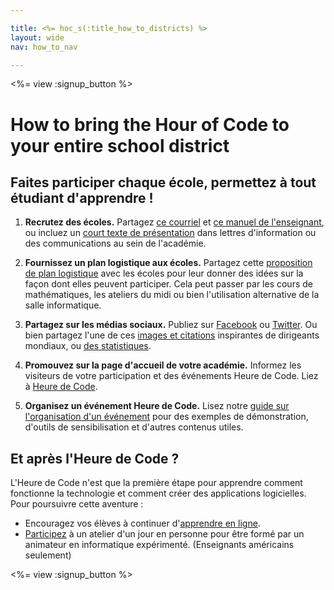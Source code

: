 ```yaml
---

title: <%= hoc_s(:title_how_to_districts) %>
layout: wide
nav: how_to_nav

---
```


<%= view :signup_button %>

# How to bring the Hour of Code to your entire school district

## Faites participer chaque école, permettez à tout étudiant d'apprendre !

  1. **Recrutez des écoles.** Partagez [ce courriel](<%= resolve_url('/promote/resources#sample-emails') %>) et [ce manuel de l'enseignant](<%= resolve_url('/how-to') %>), ou incluez un [court texte de présentation](<%= resolve_url('/promote/stats') %>) dans lettres d'information ou des communications au sein de l'académie.

  2. **Fournissez un plan logistique aux écoles.** Partagez cette [proposition de plan logistique](<%= localized_file('/files/HOC_Logistics_plan.pdf') %>) avec les écoles pour leur donner des idées sur la façon dont elles peuvent participer. Cela peut passer par les cours de mathématiques, les ateliers du midi ou bien l'utilisation alternative de la salle informatique.

  3. **Partagez sur les médias sociaux.** Publiez sur [Facebook](https://www.facebook.com/sharer/sharer.php?u=http%3A%2F%2Fhourofcode.com%2Fus) ou [Twitter](https://twitter.com/intent/tweet?url=http%3A%2F%2Fhourofcode.com&text=I%27m%20participating%20in%20this%20year%27s%20%23HourOfCode%2C%20are%20you%3F%20%40codeorg&original_referer=https%3A%2F%2Fwww.google.com%2Furl%3Fq%3Dhttps%253A%252F%252Ftwitter.com%252Fshare%253Fhashtags%253D%2526amp%253Brelated%253Dcodeorg%2526amp%253Btext%253DI%252527m%252Bparticipating%252Bin%252Bthis%252Byear%252527s%252B%252523HourOfCode%25252C%252Bare%252Byou%25253F%252B%252540codeorg%2526amp%253Burl%253Dhttp%25253A%25252F%25252Fhourofcode.com%26sa%3DD%26sntz%3D1%26usg%3DAFQjCNE1GLTUbKZfMlEh9Aj5w0iswz6PYQ&related=codeorg&hashtags=). Ou bien partagez l'une de ces [images et citations](<%= resolve_url('/promote/resources#social') %>) inspirantes de dirigeants mondiaux, ou [des statistiques](<%= resolve_url('/promote/stats') %>).

  4. **Promouvez sur la page d'accueil de votre académie.** Informez les visiteurs de votre participation et des événements Heure de Code. Liez à [Heure de Code](<%= resolve_url('/') %>).

  5. **Organisez un événement Heure de Code.** Lisez notre [guide sur l'organisation d'un événement](<%= resolve_url('/how-to/events') %>) pour des exemples de démonstration, d'outils de sensibilisation et d'autres contenus utiles.

## Et après l'Heure de Code ?

L'Heure de Code n'est que la première étape pour apprendre comment fonctionne la technologie et comment créer des applications logicielles. Pour poursuivre cette aventure :

  * Encouragez vos élèves à continuer d'[apprendre en ligne](<%= resolve_url('https://code.org/learn/beyond') %>).
  * [Participez](<%= resolve_url('https://code.org/professional-development-workshops') %>) à un atelier d'un jour en personne pour être formé par un animateur en informatique expérimenté. (Enseignants américains seulement)

<%= view :signup_button %>